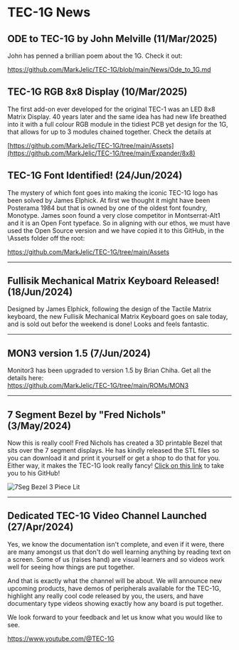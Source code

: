 # TEC-1G News

## ODE to TEC-1G by John Melville (11/Mar/2025)
John has penned a brillian poem about the 1G. Check it out:

https://github.com/MarkJelic/TEC-1G/blob/main/News/Ode_to_1G.md

## TEC-1G RGB 8x8 Display (10/Mar/2025)
The first add-on ever developed for the original TEC-1 was an LED 8x8 Matrix Display. 40 years later and the same idea has had new life breathed into it with a full colour RGB module in the tidiest PCB yet design for the 1G, that allows for up to 3 modules chained together. Check the details at<br>

[https://github.com/MarkJelic/TEC-1G/tree/main/Assets](https://github.com/MarkJelic/TEC-1G/tree/main/Expander/8x8)

## TEC-1G Font Identified! (24/Jun/2024)
The mystery of which font goes into making the iconic TEC-1G logo has been solved by James Elphick.  At first we thought it might have been Posterama 1984 but that is owned by one of the oldest font foundry, Monotype.  James soon found a very close competitor in Montserrat-Alt1 and it is an Open Font typeface.  So in aligning with our ethos, we must have used the Open Source version and we have copied it to this GitHub, in the \Assets folder off the root:<br>

https://github.com/MarkJelic/TEC-1G/tree/main/Assets

--------------------------------------------------------
## Fullisik Mechanical Matrix Keyboard Released! (18/Jun/2024)
Designed by James Elphick, following the design of the Tactile Matrix keyboard, the new Fullisik Mechanical Matrix Keyboard goes on sale today, and is sold out befor the weekend is done! Looks and feels fantastic.

--------------------------------------------------------

## MON3 version 1.5 (7/Jun/2024)
Monitor3 has been upgraded to version 1.5 by Brian Chiha. Get all the details here:<br>
https://github.com/MarkJelic/TEC-1G/tree/main/ROMs/MON3

--------------------------------------------------------
## 7 Segment Bezel by "Fred Nichols" (3/May/2024)

Now this is really cool! Fred Nichols has created a 3D printable Bezel that sits over the 7 segment displays. He has kindly released the STL files so you can download it and print it yourself or get a shop to do that for you. Either way, it makes the TEC-1G look really fancy! [Click on this link](https://github.com/turbo-gecko/TEC/tree/main/3D%20Printing/7%20Seg%20Bezel) to take you to his GitHub!

![7Seg Bezel 3 Piece Lit](https://github.com/MarkJelic/TEC-1G/assets/13119623/3fe65e7f-e465-46b6-b199-2ee3f1768f27)

--------------------------------------------------------
## Dedicated TEC-1G Video Channel Launched (27/Apr/2024)
Yes, we know the documentation isn't complete, and even if it were, there are many amongst us that don't do well learning anything by reading text on a screen. Some of us (raises hand) are visual learners and so videos work well for seeing how things are put together.

And that is exactly what the channel will be about. We will announce new upcoming products, have demos of peripherals available for the TEC-1G, highlight any really cool code released by you, the users, and have documentary type videos showing exactly how any board is put together.

We look forward to your feedback and let us know what you would like to see.

https://www.youtube.com/@TEC-1G
